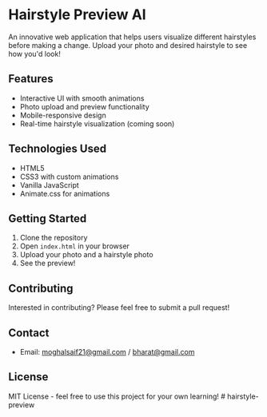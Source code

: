 # Hairstyle Preview AI

An innovative web application that helps users visualize different hairstyles before making a change. Upload your photo and desired hairstyle to see how you'd look!

## Features

- Interactive UI with smooth animations
- Photo upload and preview functionality
- Mobile-responsive design
- Real-time hairstyle visualization (coming soon)

## Technologies Used

- HTML5
- CSS3 with custom animations
- Vanilla JavaScript
- Animate.css for animations

## Getting Started

1. Clone the repository
2. Open `index.html` in your browser
3. Upload your photo and a hairstyle photo
4. See the preview!

## Contributing

Interested in contributing? Please feel free to submit a pull request!

## Contact

- Email: moghalsaif21@gmail.com / bharat@gmail.com

## License

MIT License - feel free to use this project for your own learning!
#   h a i r s t y l e - p r e v i e w  
 